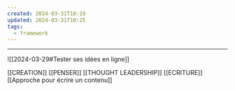 ```yaml
---
created: 2024-03-31T10:19
updated: 2024-03-31T10:25
tags:
  - framework
---
```

---
![[2024-03-29#Tester ses idées en ligne]]

[[CREATION]] 
[[PENSER]]
[[THOUGHT LEADERSHIP]]
[[ECRITURE]]
[[Approche pour écrire un contenu]]

